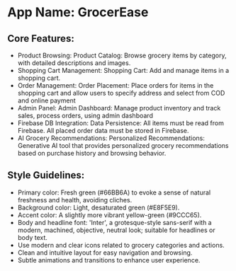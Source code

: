 # **App Name**: GrocerEase

## Core Features:

- Product Browsing: Product Catalog: Browse grocery items by category, with detailed descriptions and images.
- Shopping Cart Management: Shopping Cart: Add and manage items in a shopping cart.
- Order Management: Order Placement: Place orders for items in the shopping cart and allow users to specify address and select from COD and online payment
- Admin Panel: Admin Dashboard: Manage product inventory and track sales, process orders, using admin dashboard
- Firebase DB Integration: Data Persistence: All items must be read from Firebase. All placed order data must be stored in Firebase.
- AI Grocery Recommendations: Personalized Recommendations: Generative AI tool that provides personalized grocery recommendations based on purchase history and browsing behavior.

## Style Guidelines:

- Primary color: Fresh green (#66BB6A) to evoke a sense of natural freshness and health, avoiding cliches.
- Background color: Light, desaturated green (#E8F5E9).
- Accent color: A slightly more vibrant yellow-green (#9CCC65).
- Body and headline font: 'Inter', a grotesque-style sans-serif with a modern, machined, objective, neutral look; suitable for headlines or body text.
- Use modern and clear icons related to grocery categories and actions.
- Clean and intuitive layout for easy navigation and browsing.
- Subtle animations and transitions to enhance user experience.